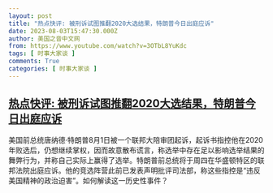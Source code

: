 ```yaml
---
layout: post
title: "热点快评: 被刑诉试图推翻2020大选结果，特朗普今日出庭应诉"
date: 2023-08-03T15:47:30.000Z
author: 美国之音中文网
from: https://www.youtube.com/watch?v=3OTbL8YuKdc
tags: [ 时事大家谈 ]
comments: True
categories: [ 时事大家谈 ]
---
```

<!--1691077650000-->
[热点快评: 被刑诉试图推翻2020大选结果，特朗普今日出庭应诉](https://www.youtube.com/watch?v=3OTbL8YuKdc)
------

<div>
美国前总统唐纳德·特朗普8月1日被一个联邦大陪审团起诉，起诉书指控他在2020年败选后，仍想继续掌权，因而故意散布谎言，称选举中存在足以影响选举结果的舞弊行为，并称自己实际上赢得了选举。特朗普前总统将于周四在华盛顿特区的联邦法院出庭应诉。他的竞选阵营此前已发表声明批评司法部，称这些指控是“违反美国精神的政治迫害”。如何解读这一历史性事件？
</div>
